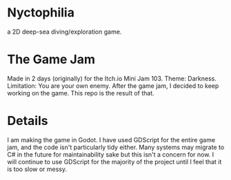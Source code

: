 # Nyctophilia
a 2D deep-sea diving/exploration game.

# The Game Jam
Made in 2 days (originally) for the Itch.io Mini Jam 103.
Theme: Darkness.
Limitation: You are your own enemy.
After the game jam, I decided to keep working on the game. This repo is the result of that.

# Details
I am making the game in Godot. I have used GDScript for the entire game jam, and the code isn't particularly tidy either. Many systems may migrate to C# in the future for maintainability sake but this isn't a concern for now. I will continue to use GDScript for the majority of the project until I feel that it is too slow or messy.
